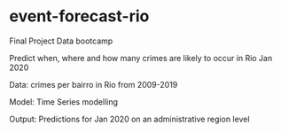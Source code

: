 # event-forecast-rio
Final Project Data bootcamp

Predict when, where and how many crimes are likely to occur in Rio Jan 2020


Data: crimes per bairro in Rio from 2009-2019

Model: Time Series modelling

Output: Predictions for Jan 2020 on an administrative region level
